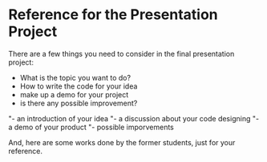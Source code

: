 # Reference for the Presentation Project

There are a few things you need to consider in the final presentation project:

- What is the topic you want to do?
- How to write the code for your idea
- make up a demo for your project
- is there any possible improvement?


"- an introduction of your idea
"- a discussion about your code designing
"- a demo of your product
"- possible imporvements

And, here are some works done by the former students, just for your reference. 
